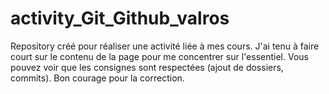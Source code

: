 # activity_Git_Github_valros
Repository créé pour réaliser une activité liée à mes cours.
J'ai tenu à faire court sur le contenu de la page pour me concentrer sur l'essentiel.
Vous pouvez voir que les consignes sont respectées (ajout de dossiers, commits).
Bon courage pour la correction.
